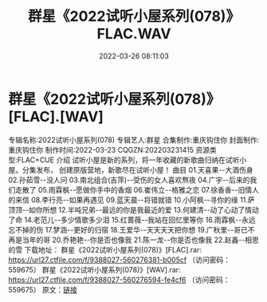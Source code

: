 ﻿---
title: 群星《2022试听小屋系列(078)》FLAC.WAV
date: 2022-03-26 08:11:03
categories: 新碟专辑、稀有等精品
tags: 华语中文
---
# 群星《2022试听小屋系列(078)》[FLAC].[WAV]

专辑名称:2022试听小屋系列(078)
专辑艺人:群星
合集制作:重庆钩住你
封面制作:重庆钩住你
制作时间:2022-03-23
CQGZN:202203231415
资源类型:FLAC+CUE
介绍
试听小屋是新的系列，将一年收藏的新歌曲归纳在试听小屋。分集发布，
创建原版营地，新歌尽在试听小屋！
曲目
01.天喜果--大酒伤身
02.孙茹雪--没人问
03.南北组合(吉萍)--受伤的女人喜欢熬夜
04.广宇--后来的我们走散了
05.雨霖枫--愿做你手中的香烟
06.崔伟立--格雅之恋
07.徐香香--旧情人的来信
08.李行亮--如果再遇见
09.蓝天晨--将错就错
10.小阿枫--寻你的缘
11.萨顶顶--如你所想
12.半吨兄弟--最远的你是我最近的爱
13.何建清--动了心动了情动了命
14.老范儿--多少情歌多少泪
15.红蔷薇--我站在回忆里等你
16.雨霖枫--永远忘不掉的伤
17.梦涵--更好的归宿
18.王爱华--天天天天把你想
19.广秋里--哥已不再是当年的哥
20.乔艳艳--你是否也像我
21.陈一龙--你是否也像我
22.赵鑫--相思的雪
下载地址：
群星《2022试听小屋系列(078)》[FLAC].rar: https://url27.ctfile.com/f/9388027-560276381-b005cf
（访问密码：559675）
群星《2022试听小屋系列(078)》[WAV].rar: https://url27.ctfile.com/f/9388027-560276594-fe4cf6
（访问密码：559675）
原文：[链接](https://blog.sina.com.cn/s/blog_1647c7e7601030wdq.html)